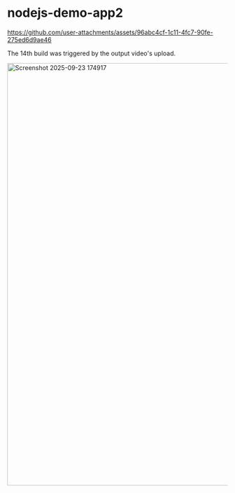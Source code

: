 ﻿# nodejs-demo-app2


https://github.com/user-attachments/assets/96abc4cf-1c11-4fc7-90fe-275ed6d9ae46


The 14th build was triggered by the output video's upload.


<img width="1914" height="965" alt="Screenshot 2025-09-23 174917" src="https://github.com/user-attachments/assets/41484086-1898-4fe0-811e-fb50050f7114" />
